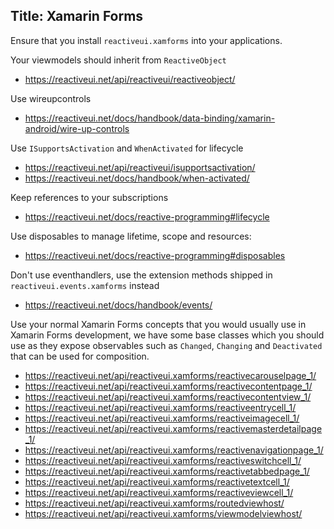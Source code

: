 Title: Xamarin Forms
---

Ensure that you install `reactiveui.xamforms` into your applications.

Your viewmodels should inherit from `ReactiveObject`

- https://reactiveui.net/api/reactiveui/reactiveobject/

Use wireupcontrols

- https://reactiveui.net/docs/handbook/data-binding/xamarin-android/wire-up-controls

Use `ISupportsActivation` and `WhenActivated` for lifecycle

- https://reactiveui.net/api/reactiveui/isupportsactivation/
- https://reactiveui.net/docs/handbook/when-activated/

Keep references to your subscriptions

- https://reactiveui.net/docs/reactive-programming#lifecycle

Use disposables to manage lifetime, scope and resources:

- https://reactiveui.net/docs/reactive-programming#disposables

Don't use eventhandlers, use the extension methods shipped in `reactiveui.events.xamforms` instead

- https://reactiveui.net/docs/handbook/events/

Use your normal Xamarin Forms concepts that you would usually use in  Xamarin Forms development, we have some base classes which you should use as they expose observables such as `Changed`, `Changing` and `Deactivated` that can be used for composition.

- https://reactiveui.net/api/reactiveui.xamforms/reactivecarouselpage_1/
- https://reactiveui.net/api/reactiveui.xamforms/reactivecontentpage_1/
- https://reactiveui.net/api/reactiveui.xamforms/reactivecontentview_1/
- https://reactiveui.net/api/reactiveui.xamforms/reactiveentrycell_1/
- https://reactiveui.net/api/reactiveui.xamforms/reactiveimagecell_1/
- https://reactiveui.net/api/reactiveui.xamforms/reactivemasterdetailpage_1/
- https://reactiveui.net/api/reactiveui.xamforms/reactivenavigationpage_1/
- https://reactiveui.net/api/reactiveui.xamforms/reactiveswitchcell_1/
- https://reactiveui.net/api/reactiveui.xamforms/reactivetabbedpage_1/
- https://reactiveui.net/api/reactiveui.xamforms/reactivetextcell_1/
- https://reactiveui.net/api/reactiveui.xamforms/reactiveviewcell_1/
- https://reactiveui.net/api/reactiveui.xamforms/routedviewhost/
- https://reactiveui.net/api/reactiveui.xamforms/viewmodelviewhost/


